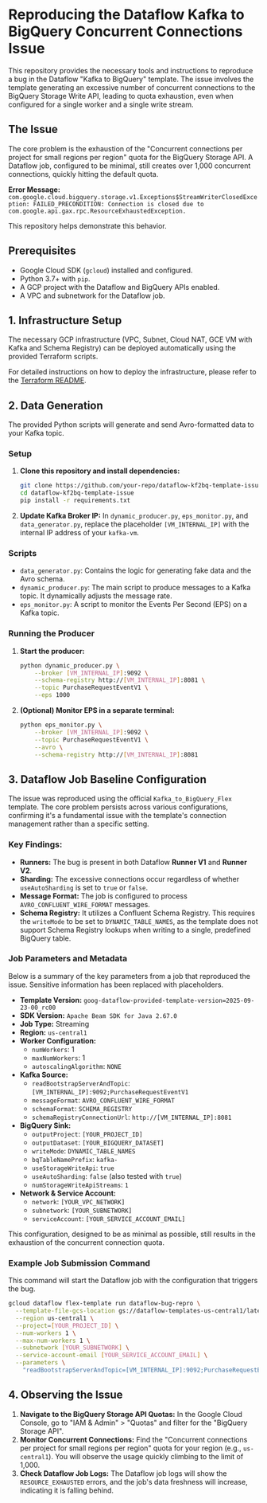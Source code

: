 # Reproducing the Dataflow Kafka to BigQuery Concurrent Connections Issue

This repository provides the necessary tools and instructions to reproduce a bug in the Dataflow "Kafka to BigQuery" template. The issue involves the template generating an excessive number of concurrent connections to the BigQuery Storage Write API, leading to quota exhaustion, even when configured for a single worker and a single write stream.

## The Issue

The core problem is the exhaustion of the "Concurrent connections per project for small regions per region" quota for the BigQuery Storage API. A Dataflow job, configured to be minimal, still creates over 1,000 concurrent connections, quickly hitting the default quota.

**Error Message:**
`com.google.cloud.bigquery.storage.v1.Exceptions$StreamWriterClosedException: FAILED_PRECONDITION: Connection is closed due to com.google.api.gax.rpc.ResourceExhaustedException.`

This repository helps demonstrate this behavior.

## Prerequisites

*   Google Cloud SDK (`gcloud`) installed and configured.
*   Python 3.7+ with `pip`.
*   A GCP project with the Dataflow and BigQuery APIs enabled.
*   A VPC and subnetwork for the Dataflow job.

## 1. Infrastructure Setup

The necessary GCP infrastructure (VPC, Subnet, Cloud NAT, GCE VM with Kafka and Schema Registry) can be deployed automatically using the provided Terraform scripts.

For detailed instructions on how to deploy the infrastructure, please refer to the [Terraform README](./terraform/README.md).

## 2. Data Generation

The provided Python scripts will generate and send Avro-formatted data to your Kafka topic.

### Setup

1.  **Clone this repository and install dependencies:**
    ```bash
    git clone https://github.com/your-repo/dataflow-kf2bq-template-issue.git
    cd dataflow-kf2bq-template-issue
    pip install -r requirements.txt
    ```

2.  **Update Kafka Broker IP:**
    In `dynamic_producer.py`, `eps_monitor.py`, and `data_generator.py`, replace the placeholder `[VM_INTERNAL_IP]` with the internal IP address of your `kafka-vm`.

### Scripts

*   `data_generator.py`: Contains the logic for generating fake data and the Avro schema.
*   `dynamic_producer.py`: The main script to produce messages to a Kafka topic. It dynamically adjusts the message rate.
*   `eps_monitor.py`: A script to monitor the Events Per Second (EPS) on a Kafka topic.

### Running the Producer

1.  **Start the producer:**
    ```bash
    python dynamic_producer.py \
        --broker [VM_INTERNAL_IP]:9092 \
        --schema-registry http://[VM_INTERNAL_IP]:8081 \
        --topic PurchaseRequestEventV1 \
        --eps 1000
    ```

2.  **(Optional) Monitor EPS in a separate terminal:**
    ```bash
    python eps_monitor.py \
        --broker [VM_INTERNAL_IP]:9092 \
        --topic PurchaseRequestEventV1 \
        --avro \
        --schema-registry http://[VM_INTERNAL_IP]:8081
    ```

## 3. Dataflow Job Baseline Configuration

The issue was reproduced using the official `Kafka_to_BigQuery_Flex` template. The core problem persists across various configurations, confirming it's a fundamental issue with the template's connection management rather than a specific setting.

### Key Findings:
*   **Runners:** The bug is present in both Dataflow **Runner V1** and **Runner V2**.
*   **Sharding:** The excessive connections occur regardless of whether `useAutoSharding` is set to `true` or `false`.
*   **Message Format:** The job is configured to process `AVRO_CONFLUENT_WIRE_FORMAT` messages.
*   **Schema Registry:** It utilizes a Confluent Schema Registry. This requires the `writeMode` to be set to `DYNAMIC_TABLE_NAMES`, as the template does not support Schema Registry lookups when writing to a single, predefined BigQuery table.

### Job Parameters and Metadata

Below is a summary of the key parameters from a job that reproduced the issue. Sensitive information has been replaced with placeholders.

*   **Template Version:** `goog-dataflow-provided-template-version=2025-09-23-00_rc00`
*   **SDK Version:** `Apache Beam SDK for Java 2.67.0`
*   **Job Type:** Streaming
*   **Region:** `us-central1`
*   **Worker Configuration:**
    *   `numWorkers`: 1
    *   `maxNumWorkers`: 1
    *   `autoscalingAlgorithm`: `NONE`
*   **Kafka Source:**
    *   `readBootstrapServerAndTopic`: `[VM_INTERNAL_IP]:9092;PurchaseRequestEventV1`
    *   `messageFormat`: `AVRO_CONFLUENT_WIRE_FORMAT`
    *   `schemaFormat`: `SCHEMA_REGISTRY`
    *   `schemaRegistryConnectionUrl`: `http://[VM_INTERNAL_IP]:8081`
*   **BigQuery Sink:**
    *   `outputProject`: `[YOUR_PROJECT_ID]`
    *   `outputDataset`: `[YOUR_BIGQUERY_DATASET]`
    *   `writeMode`: `DYNAMIC_TABLE_NAMES`
    *   `bqTableNamePrefix`: `kafka-`
    *   `useStorageWriteApi`: `true`
    *   `useAutoSharding`: `false` (also tested with `true`)
    *   `numStorageWriteApiStreams`: `1`
*   **Network & Service Account:**
    *   `network`: `[YOUR_VPC_NETWORK]`
    *   `subnetwork`: `[YOUR_SUBNETWORK]`
    *   `serviceAccount`: `[YOUR_SERVICE_ACCOUNT_EMAIL]`

This configuration, designed to be as minimal as possible, still results in the exhaustion of the concurrent connection quota.

### Example Job Submission Command

This command will start the Dataflow job with the configuration that triggers the bug.

```bash
gcloud dataflow flex-template run dataflow-bug-repro \
  --template-file-gcs-location gs://dataflow-templates-us-central1/latest/flex/Kafka_to_BigQuery_Flex \
  --region us-central1 \
  --project=[YOUR_PROJECT_ID] \
  --num-workers 1 \
  --max-num-workers 1 \
  --subnetwork [YOUR_SUBNETWORK] \
  --service-account-email [YOUR_SERVICE_ACCOUNT_EMAIL] \
  --parameters \
    "readBootstrapServerAndTopic=[VM_INTERNAL_IP]:9092;PurchaseRequestEventV1,messageFormat=AVRO_CONFLUENT_WIRE_FORMAT,schemaRegistryConnectionUrl=http://[VM_INTERNAL_IP]:8081,outputProject=[YOUR_PROJECT_ID],outputDataset=[YOUR_BIGQUERY_DATASET],writeMode=DYNAMIC_TABLE_NAMES,useAutoSharding=false,numStorageWriteApiStreams=1"
```

## 4. Observing the Issue

1.  **Navigate to the BigQuery Storage API Quotas:**
    In the Google Cloud Console, go to "IAM & Admin" > "Quotas" and filter for the "BigQuery Storage API".
2.  **Monitor Concurrent Connections:**
    Find the "Concurrent connections per project for small regions per region" quota for your region (e.g., `us-central1`). You will observe the usage quickly climbing to the limit of 1,000.
3.  **Check Dataflow Job Logs:**
    The Dataflow job logs will show the `RESOURCE_EXHAUSTED` errors, and the job's data freshness will increase, indicating it is falling behind.
